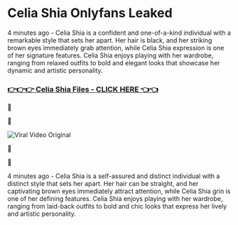 # Celia Shia Onlyfans Leaked

<p>4 minutes ago - Celia Shia is a confident and one-of-a-kind individual with a remarkable style that sets her apart. Her hair is black, and her striking brown eyes immediately grab attention, while Celia Shia expression is one of her signature features. Celia Shia enjoys playing with her wardrobe, ranging from relaxed outfits to bold and elegant looks that showcase her dynamic and artistic personality.</p><p>
<h3><a href="https://fansleaks.com-getfree.pro/celia-shia" rel="nofollow">👉👉👉 Celia Shia Files - CLICK HERE 👈👈</a></h3>
<p>🔻</p>
<p>🔻</p> <p>
<a href="https://fansleaks.com-getfree.pro/celia-shia" rel="nofollow"><img src="https://i.imgur.com/0ZbtXZ5.gif" alt="Viral Video Original" style="max-width: 100%; display: inline-block;" data-target="animated-image.originalImage"></a>
<p>🔻</p>
<p>🔻</p> <p>4 minutes ago - Celia Shia is a self-assured and distinct individual with a distinct style that sets her apart. Her hair can be straight, and her captivating brown eyes immediately attract attention, while Celia Shia grin is one of her defining features. Celia Shia enjoys playing with her wardrobe, ranging from laid-back outfits to bold and chic looks that express her lively and artistic personality.</p>